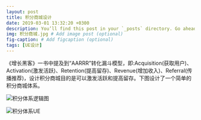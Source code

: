 ```yaml
---
layout: post
title: 积分商城设计
date: 2019-03-01 13:32:20 +0300
description: You’ll find this post in your `_posts` directory. Go ahead and edit it and re-build the site to see your changes. # Add post description (optional)
img: 积分商城.jpg # Add image post (optional)
fig-caption: # Add figcaption (optional)
tags: [UE设计]
---
```



《增长黑客》一书中提及到“AARRR”转化漏斗模型，即:Acquisition(获取用户)、Activation(激发活跃)、Retention(提高留存)、Revenue(增加收入)、Referral(传播推荐)，设计积分商城目的是可以激发活跃和提高留存。下图设计了一个简单的积分商城体系。


![积分体系逻辑图]({{site.baseurl}}/assets/img/积分体系业务.jpg)

![积分体系UE]({{site.baseurl}}/assets/img/积分体系UE.jpg)